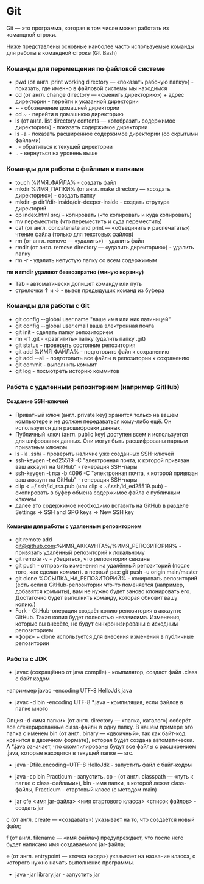 # Git

Git — это программа, которая в том числе может работать из командной строки. 

Ниже представлены основные наиболее часто используемые команды для работы в командной строке (Git Bash)

### Команды для перемещения по файловой системе

- pwd (от англ. print working directory — «показать рабочую папку») - показать, где именно в файловой системы мы находимся
- cd (от англ. change directory — «сменить директорию») + адрес директории - перейти к указанной директории
- ~ - обозначение домашней директории
- cd ~ - перейти в домашнюю директорию
- ls (от англ. list directory contents — «отобразить содержимое директории») - показать содержимое директории
- ls -a - показать расширенное содержимое директории (со скрытыми файлами)
- . - обратиться к текущей директории
- .. - вернуться на уровень выше



### Команды для работы с файлами и папками

- touch %ИМЯ_ФАЙЛА% - создать файл
- mkdir %ИМЯ_ПАПКИ% (от англ. make directory — «создать директорию») - создать папку
- mkdir -p dir1/dir-inside/dir-deeper-inside - создать струтура директорий
- cp index.html src/ - копировать (что копировать и куда копировать)
- mv переместить (что переместить и куда переместить)
- cat (от англ. concatenate and print — «объединить и распечатать») чтение файла (только для текстовых файлов)
- rm (от англ. remove — «удалить») - удалить файл
- rmdir (от англ. remove directory — «удалить директорию») - удалить папку
- rm -r - удалить непустую папку со всем содержимым

**rm и rmdir удаляют безвозвратно (миную корзину)**

- Tab - автоматически допишет команду или путь
- стрелочки ↑ и  ↓ - вызов предыдущих команд из буфера



### Команды для работы с Git

- git config --global user.name "ваше имя или ник латиницей" 
- git config --global user.email ваша электронная почта
- git init - сделать папку репозиторием
- rm -rf .git - «разгитить» папку (удалить папку .git)
- git status - проверить состояние репозитория
- git add %ИМЯ_ФАЙЛА% - подготовить файл к сохранению
- git add --all - подготовить все файлы в репозитории к сохранению
- git commit - выполнить коммит
- git log - посмотреть историю коммитов



### Работа с удаленным репозиторием (например GitHub)

#### Создание SSH-ключей

- Приватный ключ (англ. private key) хранится только на вашем компьютере и не должен передаваться кому-либо ещё. Он используется для расшифровки данных.
- Публичный ключ (англ. public key) доступен всем и используется для шифрования данных. Они могут быть расшифрованы парным приватным ключом.
- ls -la .ssh/ - проверить наличие уже созданных SSH-ключей
- ssh-keygen -t ed25519 -C "электронная почта, к которой привязан ваш аккаунт на GitHub" - генерация SSH-пары
- ssh-keygen -t rsa -b 4096 -C "электронная почта, к которой привязан ваш аккаунт на GitHub" - генерация SSH-пары
- clip < ~/.ssh/id_rsa.pub (или clip < ~/.ssh/id_ed25519.pub) - скопировать в буфер обмена содержимое файла с публичным ключем
- далее это содержимое необходимо вставить на GitHub в разделе Settings -> SSH and GPG keys -> New SSH key

#### Команды для работы с удаленным репозиторием

- git remote add git@github.com:%ИМЯ_АККАУНТА%/%ИМЯ_РЕПОЗИТОРИЯ% - привязать удалённый репозиторий к локальному
- git remote -v - убедиться, что репозитории связаны
- git push - отправить изменения на удалённый репозиторий (после того, как сделан коммит). в первый раз: git push -u origin main/master
- git clone %ССЫЛКА_НА_РЕПОЗИТОРИЙ% - конировать репозиторий (есть если в GitHub-репозитории что-то поменяется (например, добавятся коммиты), вам не нужно будет заново клонировать его. Достаточно будет выполнить команду, которая обновит вашу копию.)
- Fork - GitHub-операция создаёт копию репозитория в аккаунте GitHub. Такая копия будет полностью независима. Изменения, которые вы внесёте, не будут синхронизированы с исходным репозиторием.
- «форк» + clone используется для внесения изменений в публичные репозитории


### Работа с JDK

- javac (сокращённо от java compile) - компилятор, создаст файл .class с байт кодом

наприммер  javac -encoding UTF-8 HelloJdk.java

- javac -d bin -encoding UTF-8 *.java - компиляция, если файлов в папке много

Опция -d <имя папки> (от англ. directory — «папка, каталог») соберёт все сгенерированные class-файлы в одну папку. В нашем примере это папка с именем bin (от англ. binary — «двоичный», так как байт-код хранится в двоичном формате), которая будет создана автоматически. А *.java означает, что скомпилированы будут все файлы с расширением .java, которые находятся в текущей папке — src.

- java -Dfile.encoding=UTF-8 HelloJdk - запустить файл с байт-кодом
- java -cp bin Practicum - запустить. cp - (от англ. classpath — «путь к папке с class-файлами»), bin - имя папки, в которой лежат class-файлы, Practicum - стартовый класс (с методом main)

- jar cfe <имя jar-файла> <имя стартового класса> <список файлов> - создать jar

c (от англ. create — «создавать») указывает на то, что создаётся новый файл;

f (от англ. filename — «имя файла») предупреждает, что после него будет написано имя создаваемого jar-файла;

e (от англ. entrypoint — «точка входа») указывает на название класса, с которого нужно начать выполнение программы.

- java -jar library.jar - запустить jar


